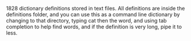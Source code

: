 1828 dictionary definitions stored in text files.  All definitions are inside the definitions folder, and you can use this as a command line dictionary by changing to that directory, typing cat then the word, and using tab completion to help find words, and if the definition is very long, pipe it to less.
